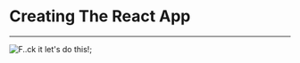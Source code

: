 # **Creating The React App**

---

![**F..ck it let's do this!**](https://tenor.com/view/bert-kreischer-lets-do-it-im-in-gif-15040201);